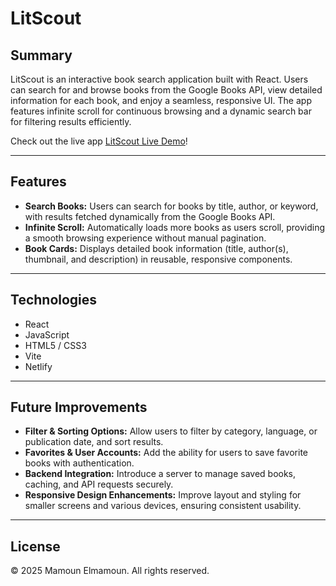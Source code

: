 # LitScout

## Summary

LitScout is an interactive book search application built with React. Users can search for and browse books from the Google Books API, view detailed information for each book, and enjoy a seamless, responsive UI. The app features infinite scroll for continuous browsing and a dynamic search bar for filtering results efficiently.

Check out the live app [LitScout Live Demo](https://litscout.netlify.app/)!

---

## Features

- **Search Books:** Users can search for books by title, author, or keyword, with results fetched dynamically from the Google Books API.
- **Infinite Scroll:** Automatically loads more books as users scroll, providing a smooth browsing experience without manual pagination.
- **Book Cards:** Displays detailed book information (title, author(s), thumbnail, and description) in reusable, responsive components.

---

## Technologies

- React
- JavaScript
- HTML5 / CSS3
- Vite
- Netlify

---

## Future Improvements

- **Filter & Sorting Options:** Allow users to filter by category, language, or publication date, and sort results.
- **Favorites & User Accounts:** Add the ability for users to save favorite books with authentication.
- **Backend Integration:** Introduce a server to manage saved books, caching, and API requests securely.
- **Responsive Design Enhancements:** Improve layout and styling for smaller screens and various devices, ensuring consistent usability.

---

## License

© 2025 Mamoun Elmamoun. All rights reserved.
